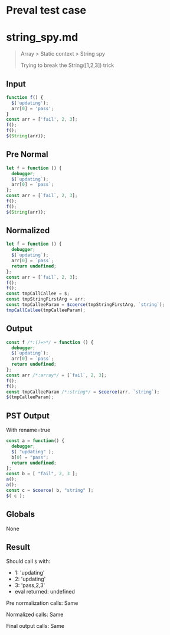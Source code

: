 # Preval test case

# string_spy.md

> Array > Static context > String spy
>
> Trying to break the String([1,2,3]) trick

## Input

`````js filename=intro
function f() {
  $('updating');
  arr[0] = 'pass';
}
const arr = ['fail', 2, 3];
f();
f();
$(String(arr));
`````

## Pre Normal


`````js filename=intro
let f = function () {
  debugger;
  $(`updating`);
  arr[0] = `pass`;
};
const arr = [`fail`, 2, 3];
f();
f();
$(String(arr));
`````

## Normalized


`````js filename=intro
let f = function () {
  debugger;
  $(`updating`);
  arr[0] = `pass`;
  return undefined;
};
const arr = [`fail`, 2, 3];
f();
f();
const tmpCallCallee = $;
const tmpStringFirstArg = arr;
const tmpCalleeParam = $coerce(tmpStringFirstArg, `string`);
tmpCallCallee(tmpCalleeParam);
`````

## Output


`````js filename=intro
const f /*:()=>*/ = function () {
  debugger;
  $(`updating`);
  arr[0] = `pass`;
  return undefined;
};
const arr /*:array*/ = [`fail`, 2, 3];
f();
f();
const tmpCalleeParam /*:string*/ = $coerce(arr, `string`);
$(tmpCalleeParam);
`````

## PST Output

With rename=true

`````js filename=intro
const a = function() {
  debugger;
  $( "updating" );
  b[0] = "pass";
  return undefined;
};
const b = [ "fail", 2, 3 ];
a();
a();
const c = $coerce( b, "string" );
$( c );
`````

## Globals

None

## Result

Should call `$` with:
 - 1: 'updating'
 - 2: 'updating'
 - 3: 'pass,2,3'
 - eval returned: undefined

Pre normalization calls: Same

Normalized calls: Same

Final output calls: Same
